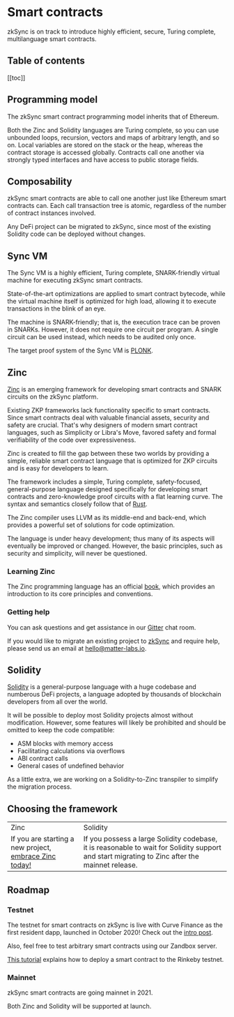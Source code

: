 # Smart contracts

zkSync is on track to introduce highly efficient, secure, Turing complete, multilanguage smart contracts.

## Table of contents

[[toc]]

<!-- spell-checker:disable -->

## Programming model

The zkSync smart contract programming model inherits that of Ethereum.

Both the Zinc and Solidity languages are Turing complete, so you can use unbounded loops, recursion, vectors and maps of
arbitrary length, and so on. Local variables are stored on the stack or the heap, whereas the contract storage
is accessed globally. Contracts call one another via strongly typed interfaces and have access to public storage fields.

## Composability

zkSync smart contracts are able to call one another just like Ethereum smart contracts can. Each call transaction tree is
atomic, regardless of the number of contract instances involved.

Any DeFi project can be migrated to zkSync, since most of the existing Solidity code can be deployed without changes.

## Sync VM

The Sync VM is a highly efficient, Turing complete, SNARK-friendly virtual machine for executing zkSync smart contracts.

State-of-the-art optimizations are applied to smart contract bytecode, while the virtual machine itself is optimized
for high load, allowing it to execute transactions in the blink of an eye.

The machine is SNARK-friendly; that is, the execution trace can be proven in SNARKs. However, it does not require one
circuit per program. A single circuit can be used instead, which needs to be audited only once.

The target proof system of the Sync VM is [PLONK](https://eprint.iacr.org/2019/953).

## Zinc

[Zinc](https://github.com/matter-labs/zinc) is an emerging framework for developing smart contracts and SNARK circuits
on the zkSync platform.

Existing ZKP frameworks lack functionality specific to smart contracts. Since smart contracts deal with valuable financial assets, security and safety are crucial. That's why designers of modern smart contract languages, such as
Simplicity or Libra's Move, favored safety and formal verifiability of the code over
expressiveness.

Zinc is created to fill the gap between these two worlds by providing a simple, reliable smart contract language that is optimized for ZKP circuits and is easy for
developers to learn.

The framework includes a simple, Turing complete, safety-focused, general-purpose language designed specifically for
developing smart contracts and zero-knowledge proof circuits with a flat learning curve. The syntax and semantics closely
follow that of [Rust](https://www.rust-lang.org/).

The Zinc compiler uses LLVM as its middle-end and back-end, which provides a powerful set of solutions for
code optimization.

The language is under heavy development; thus many of its aspects will eventually be improved or changed. However, the
basic principles, such as security and simplicity, will never be questioned.

### Learning Zinc

The Zinc programming language has an official [book](https://zinc.zksync.io/), which provides an introduction to its core
principles and conventions.

### Getting help

You can ask questions and get assistance in our [Gitter](https://gitter.im/matter-labs/zinc) chat room.

If you would like to migrate an existing project to [zkSync](https://zksync.io) and require help, please send us an
email at hello@matter-labs.io.

## Solidity

[Solidity](https://docs.soliditylang.org/en/v0.8.1/) is a general-purpose language with a huge codebase and
numberous DeFi projects, a language adopted by thousands of blockchain developers from all over the world.

It will be possible to deploy most Solidity projects almost without modification. However, some features will
likely be prohibited and should be omitted to keep the code compatible:

- ASM blocks with memory access
- Facilitating calculations via overflows
- ABI contract calls
- General cases of undefined behavior

As a little extra, we are working on a Solidity-to-Zinc transpiler to simplify the migration process.

## Choosing the framework

<table>
  <tr>
    <td>Zinc</td>
    <td>Solidity</td>
  </tr>
  <tr>
    <td>
    If you are starting a new project, <a href="https://zinc.zksync.io/"> embrace Zinc today!</a>
    </td>
    <td>
    If you possess a large Solidity codebase, it is reasonable to wait for Solidity support
    and start migrating to Zinc after the mainnet release.
    </td>
  </tr>
</table>

## Roadmap

### Testnet

The testnet for smart contracts on zkSync is live with Curve Finance as the first resident dapp, launched in October
2020! Check out the [intro post](https://medium.com/@matterlabs/5a72c496b350).

Also, feel free to test arbitrary smart contracts using our Zandbox server.

[This tutorial](https://zinc.zksync.io/07-smart-contracts/02-minimal-example.html) explains how to deploy a smart
contract to the Rinkeby testnet.

### Mainnet

zkSync smart contracts are going mainnet in 2021.

Both Zinc and Solidity will be supported at launch.
